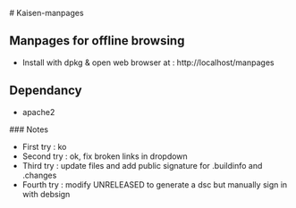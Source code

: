 # Kaisen-manpages

## Manpages for offline browsing

- Install with dpkg & open web browser at : http://localhost/manpages

## Dependancy

- apache2

### Notes

- First try : ko
- Second try : ok, fix broken links in dropdown
- Third try : update files and add public signature for .buildinfo and .changes
- Fourth try : modify UNRELEASED to generate a dsc but manually sign in with debsign
